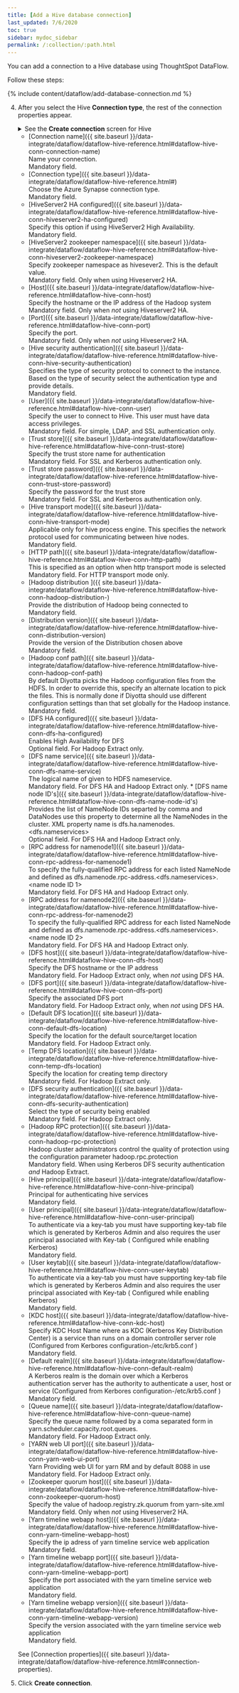 ```yaml
---
title: [Add a Hive database connection]
last_updated: 7/6/2020
toc: true
sidebar: mydoc_sidebar
permalink: /:collection/:path.html
---
```

You can add a connection to a Hive database using ThoughtSpot DataFlow.

Follow these steps:


{% include content/dataflow/add-database-connection.md %}

4. After you select the Hive **Connection type**, the rest of the connection properties appear.

   <details>
     <summary>See the <strong>Create connection</strong> screen for Hive</summary>
     <p>
      <img src="../../images/dataflow-hive-create.png" alt="Create Hive connection" /></p>
   </details>

   * [Connection name]({{ site.baseurl }}/data-integrate/dataflow/dataflow-hive-reference.html#dataflow-hive-conn-connection-name)<br/>Name your connection.<br/>Mandatory field.
   * [Connection type]({{ site.baseurl }}/data-integrate/dataflow/dataflow-hive-reference.html#)<br/>Choose the Azure Synapse connection type.<br/>Mandatory field.
   * [HiveServer2 HA configured]({{ site.baseurl }}/data-integrate/dataflow/dataflow-hive-reference.html#dataflow-hive-conn-hiveserver2-ha-configured)<br/>Specify this option if using HiveServer2 High Availability.<br/>Mandatory field.
   * [HiveServer2 zookeeper namespace]({{ site.baseurl }}/data-integrate/dataflow/dataflow-hive-reference.html#dataflow-hive-conn-hiveserver2-zookeeper-namespace)<br/>Specify zookeeper namespace as hivesever2. This is the default value.<br/>Mandatory field. Only when using Hiveserver2 HA.
   * [Host]({{ site.baseurl }}/data-integrate/dataflow/dataflow-hive-reference.html#dataflow-hive-conn-host)<br/>Specify the hostname or the IP address of the Hadoop system<br/>Mandatory field. Only when <em>not</em> using Hiveserver2 HA.
   * [Port]({{ site.baseurl }}/data-integrate/dataflow/dataflow-hive-reference.html#dataflow-hive-conn-port)<br/>Specify the port.<br/>Mandatory field. Only when <em>not</em> using Hiveserver2 HA.
   * [Hive security authentication]({{ site.baseurl }}/data-integrate/dataflow/dataflow-hive-reference.html#dataflow-hive-conn-hive-security-authentication)<br/>Specifies the type of security protocol to connect to the instance. Based on the type of security select the authentication type and provide details.<br/>Mandatory field.
   * [User]({{ site.baseurl }}/data-integrate/dataflow/dataflow-hive-reference.html#dataflow-hive-conn-user)<br/>Specify the user to connect to Hive. This user must have data access privileges.<br/>Mandatory field. For simple, LDAP, and SSL authentication only.
   * [Trust store]({{ site.baseurl }}/data-integrate/dataflow/dataflow-hive-reference.html#dataflow-hive-conn-trust-store)<br/>Specify the trust store name for authentication<br/>Mandatory field. For SSL and Kerberos authentication only.
   * [Trust store password]({{ site.baseurl }}/data-integrate/dataflow/dataflow-hive-reference.html#dataflow-hive-conn-trust-store-password)<br/>Specify the password for the trust store<br/>Mandatory field. For SSL and Kerberos authentication only.
   * [Hive transport mode]({{ site.baseurl }}/data-integrate/dataflow/dataflow-hive-reference.html#dataflow-hive-conn-hive-transport-mode)<br/>Applicable only for hive process engine. This specifies the network protocol used for communicating between hive nodes. <br/>Mandatory field.
   * [HTTP path]({{ site.baseurl }}/data-integrate/dataflow/dataflow-hive-reference.html#dataflow-hive-conn-http-path)<br/>This is specified as an option when http transport mode is selected<br/>Mandatory field. For HTTP transport mode only.
   * [Hadoop distribution ]({{ site.baseurl }}/data-integrate/dataflow/dataflow-hive-reference.html#dataflow-hive-conn-hadoop-distribution-)<br/>Provide the distribution of Hadoop being connected to<br/>Mandatory field.
   * [Distribution version]({{ site.baseurl }}/data-integrate/dataflow/dataflow-hive-reference.html#dataflow-hive-conn-distribution-version)<br/>Provide the version of the Distribution chosen above<br/>Mandatory field.
   * [Hadoop conf path]({{ site.baseurl }}/data-integrate/dataflow/dataflow-hive-reference.html#dataflow-hive-conn-hadoop-conf-path)<br/>By default Diyotta picks the Hadoop configuration files from the HDFS. In order to override this, specify an alternate location to pick the files. This is normally done if Diyotta should use different configuration settings than that set globally for the Hadoop instance.<br/>Mandatory field.
   * [DFS HA configured]({{ site.baseurl }}/data-integrate/dataflow/dataflow-hive-reference.html#dataflow-hive-conn-dfs-ha-configured)<br/>Enables High Availability for DFS<br/>Optional field. For Hadoop Extract only.
   * [DFS name service]({{ site.baseurl }}/data-integrate/dataflow/dataflow-hive-reference.html#dataflow-hive-conn-dfs-name-service)<br/>The logical name of given to HDFS nameservice. <br/>Mandatory field. For DFS HA and Hadoop Extract only.   * [DFS name node ID's]({{ site.baseurl }}/data-integrate/dataflow/dataflow-hive-reference.html#dataflow-hive-conn-dfs-name-node-id's)<br/>Provides the list of NameNode IDs separted by comma and DataNodes use this property to determine all the NameNodes in the cluster. XML property name is dfs.ha.namenodes.<dfs.nameservices><br/>Optional field. For DFS HA and Hadoop Extract only.
   * [RPC address for namenode1]({{ site.baseurl }}/data-integrate/dataflow/dataflow-hive-reference.html#dataflow-hive-conn-rpc-address-for-namenode1)<br/>To specify the fully-qualified RPC address for each listed NameNode and defined as dfs.namenode.rpc-address.<dfs.nameservices>.<name node ID 1><br/>Mandatory field. For DFS HA and Hadoop Extract only.
   * [RPC address for namenode2]({{ site.baseurl }}/data-integrate/dataflow/dataflow-hive-reference.html#dataflow-hive-conn-rpc-address-for-namenode2)<br/>To specify the fully-qualified RPC address for each listed NameNode and defined as dfs.namenode.rpc-address.<dfs.nameservices>.<name node ID 2><br/>Mandatory field. For DFS HA and Hadoop Extract only.
   * [DFS host]({{ site.baseurl }}/data-integrate/dataflow/dataflow-hive-reference.html#dataflow-hive-conn-dfs-host)<br/>Specify the DFS hostname or the IP address<br/>Mandatory field. For Hadoop Extract only, when <em>not</em> using DFS HA.
   * [DFS port]({{ site.baseurl }}/data-integrate/dataflow/dataflow-hive-reference.html#dataflow-hive-conn-dfs-port)<br/>Specify the associated DFS port<br/>Mandatory field. For Hadoop Extract only, when <em>not</em> using DFS HA.
   * [Default DFS location]({{ site.baseurl }}/data-integrate/dataflow/dataflow-hive-reference.html#dataflow-hive-conn-default-dfs-location)<br/>Specify the location for the default source/target location<br/>Mandatory field. For Hadoop Extract only.
   * [Temp DFS location]({{ site.baseurl }}/data-integrate/dataflow/dataflow-hive-reference.html#dataflow-hive-conn-temp-dfs-location)<br/>Specify the location for creating temp directory<br/>Mandatory field. For Hadoop Extract only.
   * [DFS security authentication]({{ site.baseurl }}/data-integrate/dataflow/dataflow-hive-reference.html#dataflow-hive-conn-dfs-security-authentication)<br/>Select the type of security being enabled <br/>Mandatory field. For Hadoop Extract only.
   * [Hadoop RPC protection]({{ site.baseurl }}/data-integrate/dataflow/dataflow-hive-reference.html#dataflow-hive-conn-hadoop-rpc-protection)<br/>Hadoop cluster administrators control the quality of protection using the configuration parameter hadoop.rpc.protection<br/>Mandatory field. When using Kerberos DFS security authentication <em>and</em> Hadoop Extract.
   * [Hive principal]({{ site.baseurl }}/data-integrate/dataflow/dataflow-hive-reference.html#dataflow-hive-conn-hive-principal)<br/>Principal for authenticating hive services <br/>Mandatory field.
   * [User principal]({{ site.baseurl }}/data-integrate/dataflow/dataflow-hive-reference.html#dataflow-hive-conn-user-principal)<br/>To authenticate via a key-tab you must have supporting key-tab file which is generated by Kerberos Admin and also requires the user principal associated with Key-tab ( Configured while enabling Kerberos)<br/>Mandatory field.
   * [User keytab]({{ site.baseurl }}/data-integrate/dataflow/dataflow-hive-reference.html#dataflow-hive-conn-user-keytab)<br/>To authenticate via a key-tab you must have supporting key-tab file which is generated by Kerberos Admin and also requires the user principal associated with Key-tab ( Configured while enabling Kerberos)<br/>Mandatory field.
   * [KDC host]({{ site.baseurl }}/data-integrate/dataflow/dataflow-hive-reference.html#dataflow-hive-conn-kdc-host)<br/>Specify KDC Host Name where as KDC (Kerberos Key Distribution Center) is a service than runs on a domain controller server role (Configured from Kerbores configuration-/etc/krb5.conf )<br/>Mandatory field.
   * [Default realm]({{ site.baseurl }}/data-integrate/dataflow/dataflow-hive-reference.html#dataflow-hive-conn-default-realm)<br/>A Kerberos realm is the domain over which a Kerberos authentication server has the authority to authenticate a user, host or service (Configured from Kerbores configuration-/etc/krb5.conf )<br/>Mandatory field.
   * [Queue name]({{ site.baseurl }}/data-integrate/dataflow/dataflow-hive-reference.html#dataflow-hive-conn-queue-name)<br/>Specify the queue name followed by a coma separated form in yarn.scheduler.capacity.root.queues. <br/>Mandatory field. For Hadoop Extract only.
   * [YARN web UI port]({{ site.baseurl }}/data-integrate/dataflow/dataflow-hive-reference.html#dataflow-hive-conn-yarn-web-ui-port)<br/>Yarn Providing web UI for yarn RM and by default 8088 in use<br/>Mandatory field. For Hadoop Extract only.
   * [Zookeeper quorum host]({{ site.baseurl }}/data-integrate/dataflow/dataflow-hive-reference.html#dataflow-hive-conn-zookeeper-quorum-host)<br/>Specify the value of hadoop.registry.zk.quorum from yarn-site.xml<br/>Mandatory field. Only when <em>not</em> using Hiveserver2 HA.
   * [Yarn timeline webapp host]({{ site.baseurl }}/data-integrate/dataflow/dataflow-hive-reference.html#dataflow-hive-conn-yarn-timeline-webapp-host)<br/>Specify the ip adress of yarn timeline service web application <br/>Mandatory field.
   * [Yarn timeline webapp port]({{ site.baseurl }}/data-integrate/dataflow/dataflow-hive-reference.html#dataflow-hive-conn-yarn-timeline-webapp-port)<br/>Specify the port associated with the yarn timeline service web application <br/>Mandatory field.
   * [Yarn timeline webapp version]({{ site.baseurl }}/data-integrate/dataflow/dataflow-hive-reference.html#dataflow-hive-conn-yarn-timeline-webapp-version)<br/>Specify the version associated with the yarn timeline service web application <br/>Mandatory field.

   See [Connection properties]({{ site.baseurl }}/data-integrate/dataflow/dataflow-hive-reference.html#connection-properties).

5. Click **Create connection**.   

